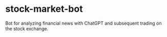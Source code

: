 # stock-market-bot
Bot for analyzing financial news with ChatGPT and subsequent trading on the stock exchange.
